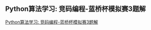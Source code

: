## Python算法学习: 竞码编程-蓝桥杯模拟赛3题解
[Python算法学习: 竞码编程-蓝桥杯模拟赛3题解](https://blog.csdn.net/qq_43442524/article/details/104591827)